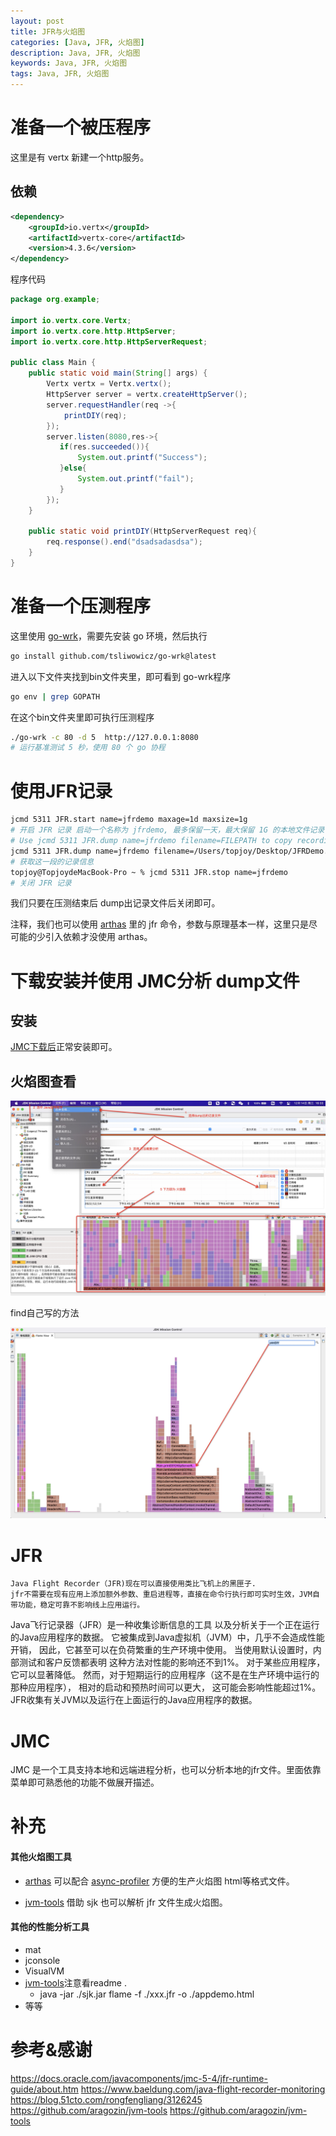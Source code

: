 ```yaml
---
layout: post
title: JFR与火焰图
categories: [Java, JFR, 火焰图]
description: Java, JFR, 火焰图
keywords: Java, JFR, 火焰图
tags: Java, JFR, 火焰图
---
```


# 准备一个被压程序

这里是有 vertx 新建一个http服务。
## 依赖

```xml
<dependency>
    <groupId>io.vertx</groupId>
    <artifactId>vertx-core</artifactId>
    <version>4.3.6</version>
</dependency>
```

程序代码
```java
package org.example;

import io.vertx.core.Vertx;
import io.vertx.core.http.HttpServer;
import io.vertx.core.http.HttpServerRequest;

public class Main {
    public static void main(String[] args) {
        Vertx vertx = Vertx.vertx();
        HttpServer server = vertx.createHttpServer();
        server.requestHandler(req ->{
            printDIY(req);
        });
        server.listen(8080,res->{
           if(res.succeeded()){
               System.out.printf("Success");
           }else{
               System.out.printf("fail");
           }
        });
    }

    public static void printDIY(HttpServerRequest req){
        req.response().end("dsadsadasdsa");
    }
}
```

# 准备一个压测程序

这里使用 [go-wrk](https://github.com/tsliwowicz/go-wrk)，需要先安装 go 环境，然后执行

```bash
go install github.com/tsliwowicz/go-wrk@latest
```
进入以下文件夹找到bin文件夹里，即可看到 go-wrk程序
```bash
go env | grep GOPATH
```
在这个bin文件夹里即可执行压测程序
```bash
./go-wrk -c 80 -d 5  http://127.0.0.1:8080
# 运行基准测试 5 秒，使用 80 个 go 协程
```

# 使用JFR记录

```bash
jcmd 5311 JFR.start name=jfrdemo maxage=1d maxsize=1g
# 开启 JFR 记录 启动一个名称为 jfrdemo, 最多保留一天，最大保留 1G 的本地文件记录
# Use jcmd 5311 JFR.dump name=jfrdemo filename=FILEPATH to copy recording data to file.
jcmd 5311 JFR.dump name=jfrdemo filename=/Users/topjoy/Desktop/JFRDemo.jfr
# 获取这一段的记录信息
topjoy@TopjoydeMacBook-Pro ~ % jcmd 5311 JFR.stop name=jfrdemo
# 关闭 JFR 记录
```
我们只要在压测结束后 dump出记录文件后关闭即可。

注释，我们也可以使用 [arthas](https://arthas.aliyun.com/doc/jfr.html) 里的 jfr 命令，参数与原理基本一样，这里只是尽可能的少引入依赖才没使用 arthas。

# 下载安装并使用 JMC分析 dump文件
## 安装
[JMC下载后](https://www.oracle.com/java/technologies/javase/products-jmc8-downloads.html)正常安装即可。

## 火焰图查看

![ss](../images/post/2022/20221214163548.jpg)

find自己写的方法

![ss](../images/post/2022/20221214183523.jpg)

# JFR

    Java Flight Recorder（JFR)现在可以直接使用类比飞机上的黑匣子.
    jfr不需要在现有应用上添加额外参数、重启进程等，直接在命令行执行即可实时生效，JVM自带功能，稳定可靠不影响线上应用运行。

Java飞行记录器（JFR）是一种收集诊断信息的工具 以及分析关于一个正在运行的Java应用程序的数据。 它被集成到Java虚拟机（JVM）中，几乎不会造成性能开销， 因此，它甚至可以在负荷繁重的生产环境中使用。 当使用默认设置时，内部测试和客户反馈都表明 这种方法对性能的影响还不到1%。 对于某些应用程序，它可以显著降低。 然而，对于短期运行的应用程序（这不是在生产环境中运行的那种应用程序）， 相对的启动和预热时间可以更大， 这可能会影响性能超过1%。 JFR收集有关JVM以及运行在上面运行的Java应用程序的数据。

# JMC

JMC 是一个工具支持本地和远端进程分析，也可以分析本地的jfr文件。里面依靠菜单即可熟悉他的功能不做展开描述。

# 补充

#### 其他火焰图工具

- [arthas](https://arthas.aliyun.com/doc/profiler.html) 可以配合 [async-profiler](https://github.com/jvm-profiling-tools/async-profiler) 方便的生产火焰图 html等格式文件。

- [jvm-tools](https://github.com/aragozin/jvm-tools) 借助 sjk 也可以解析 jfr 文件生成火焰图。

#### 其他的性能分析工具
- mat
- jconsole
- VisualVM
- [jvm-tools](https://github.com/aragozin/jvm-tools)注意看readme .
  - java -jar ./sjk.jar flame -f ./xxx.jfr -o ./appdemo.html
- 等等
# 参考&感谢

https://docs.oracle.com/javacomponents/jmc-5-4/jfr-runtime-guide/about.htm
https://www.baeldung.com/java-flight-recorder-monitoring
https://blog.51cto.com/rongfengliang/3126245
https://github.com/aragozin/jvm-tools
https://github.com/aragozin/jvm-tools